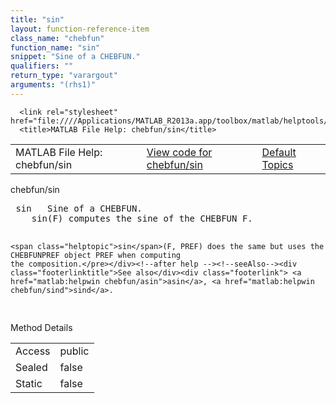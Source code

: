 ```yaml
---
title: "sin"
layout: function-reference-item
class_name: "chebfun"
function_name: "sin"
snippet: "Sine of a CHEBFUN."
qualifiers: ""
return_type: "varargout"
arguments: "(rhs1)"
---
```


<html>
   <head>
      <meta http-equiv="Content-Type" content="text/html; charset=utf-8">
   
      <link rel="stylesheet" href="file:////Applications/MATLAB_R2013a.app/toolbox/matlab/helptools/private/helpwin.css">
      <title>MATLAB File Help: chebfun/sin</title>
   </head>
   <body>
      <!--Single-page help-->
      <table border="0" cellspacing="0" width="100%">
         <tr class="subheader">
            <td class="headertitle">MATLAB File Help: chebfun/sin</td>
            <td class="subheader-left"><a href="matlab:edit chebfun/sin">View code for chebfun/sin</a></td>
            <td class="subheader-right"><a href="matlab:helpwin">Default Topics</a></td>
         </tr>
      </table>
      <div class="title">chebfun/sin</div>
      <div class="helptext"><pre><!--helptext --> <span class="helptopic">sin</span>   Sine of a CHEBFUN.
    <span class="helptopic">sin</span>(F) computes the sine of the CHEBFUN F.
 
    <span class="helptopic">sin</span>(F, PREF) does the same but uses the CHEBFUNPREF object PREF when computing
    the composition.</pre></div><!--after help --><!--seeAlso--><div class="footerlinktitle">See also</div><div class="footerlink"> <a href="matlab:helpwin chebfun/asin">asin</a>, <a href="matlab:helpwin chebfun/sind">sind</a>.
</div>
      <!--Method-->
      <div class="sectiontitle">Method Details</div>
      <table class="class-details">
         <tr>
            <td class="class-detail-label">Access</td>
            <td>public</td>
         </tr>
         <tr>
            <td class="class-detail-label">Sealed</td>
            <td>false</td>
         </tr>
         <tr>
            <td class="class-detail-label">Static</td>
            <td>false</td>
         </tr>
      </table>
   </body>
</html>
